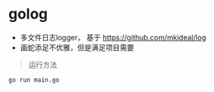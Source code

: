 # golog

* 多文件日志logger， 基于 https://github.com/mkideal/log
* 画蛇添足不优雅，但是满足项目需要

> 运行方法
```
go run main.go
```